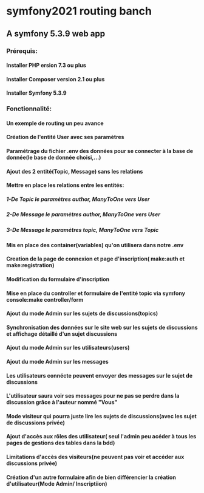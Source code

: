 # symfony2021 routing banch
## A symfony 5.3.9 web app
### Prérequis:
#### Installer PHP ersion 7.3 ou plus
#### Installer Composer version 2.1 ou plus
#### Installer Symfony 5.3.9 

### Fonctionnalité:
#### Un exemple de routing un peu avance
#### Création de l'entité User avec ses paramètres
#### Paramétrage du fichier .env des données pour se connecter à la base de donnée(le base de donnée choisi,...)
#### Ajout des 2 entité(Topic, Message) sans les relations
#### Mettre en place les relations entre les entités:
##### 1-De Topic le paramètres author, ManyToOne vers User
##### 2-De Message le paramètres author, ManyToOne vers User
##### 3-De Message le paramètres topic, ManyToOne vers Topic
#### Mis en place des container(variables) qu'on utilisera dans notre .env 
#### Creation de la page de connexion et page d'inscription( make:auth et make:registration)
#### Modification du formulaire d'inscription
#### Mise en place du controller et formulaire de l'entité topic via symfony console:make controller/form
#### Ajout du mode Admin sur les sujets de discussions(topics)
#### Synchronisation des données sur le site web sur les sujets de discussions et affichage détaillé d'un sujet discussions 

#### Ajout du mode Admin sur les utilisateurs(users)
#### Ajout du mode Admin sur les messages
#### Les utilisateurs connécte peuvent envoyer des messages sur le sujet de discussions
#### L'utilisateur saura voir ses messages pour ne pas se perdre dans la discussion grâce à l'auteur nommé "Vous"
#### Mode visiteur qui pourra juste lire les sujets de discussions(avec les sujet de discussions privée)
#### Ajout d'accès aux rôles des utilisateur( seul l'admin peu acéder à tous les pages de gestions des tables dans la bdd)
#### Limitations d'accès des visiteurs(ne peuvent pas voir et accéder aux discussions privée)
#### Création d'un autre formulaire afin de bien différencier la création d'utilisateur(Mode Admin/ Inscriptiion)